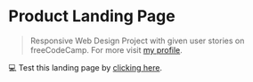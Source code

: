 # Product Landing Page

>Responsive Web Design Project with given user stories on freeCodeCamp.
For more visit [my profile](https://www.freecodecamp.org/bhavya4official).

💻 Test this landing page by [clicking here](https://bhavya4official.github.io/test-product-landing-page/). 
